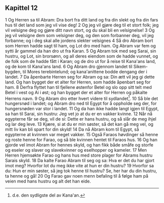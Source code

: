 ## Kapittel 12

1 Og Herren sa til Abram: Dra bort fra ditt land og fra din slekt og fra din fars hus til det land som jeg vil vise deg!
2 Og jeg vil gjøre deg til et stort folk; jeg vil velsigne deg og gjøre ditt navn stort, og du skal bli en velsignelse!
3 Og jeg vil velsigne dem som velsigner deg, og den som forbanner deg, vil jeg forbanne; og i deg skal alle jordens slekter velsignes
4 Så dro Abram bort som Herren hadde sagt til ham, og Lot dro med ham. Og Abram var fem og sytti år gammel da han dro ut fra Karan.
5 Og Abram tok med seg Sarai, sin hustru, og Lot, sin brorsønn, og all deres eiendom som de hadde vunnet, og de folk som de hadde fått i Karan; og de dro ut for å reise til Kana'ans land, og de kom til Kana'ans land.
6 Og Abram dro gjennom landet til Sikem-bygden, til Mores terebintelund; og kana'anittene bodde dengang der i landet.
7 Da åpenbarte Herren seg for Abram og sa: Din ætt vil jeg gi dette land. Og han bygget der et alter for Herren, som hadde åpenbart seg for ham.
8 Derfra flyttet han til fjellene østenfor Betel og slo opp sitt telt med Betel i vest og Ai i øst; og han bygget der et alter for Herren og påkalte Herrens navn.
9 Og Abram dro etter hvert videre til sydlandet[^1].
10 Så ble det hungersnød i landet; og Abram dro ned til Egypt for å oppholde seg der, for hungersnøden var stor i landet.
11 Og da han ikke hadde langt igjen til Egypt, sa han til Sarai, sin hustru: Jeg vet jo at du er en vakker kvinne.
12 Når nå egypterne får se deg, vil de si: Dette er hans hustru, og så slår de meg ihjel og lar deg leve.
13 Kjære, si at du er min søster, så det kan gå meg vel, og mitt liv kan bli spart for din skyld!
14 Da nå Abram kom til Egypt, så egypterne at kvinnen var meget vakker.
15 Også Faraos høvdinger så henne og roste henne for Farao, og så ble kvinnen hentet til Faraos hus.
16 Og han gjorde vel imot Abram for hennes skyld, og han fikk både småfe og storfe og eseler og slaver og slavekvinner og eselhopper og kameler.
17 Men Herren hjemsøkte Farao og hans hus med store plager for Abrams hustru Sarais skyld.
18 Da kalte Farao Abram til seg og sa: Hva er det du har gjort imot meg? Hvorfor lot du meg ikke vite at hun er din hustru?
19 Hvorfor sa du: Hun er min søster, så jeg tok henne til hustru? Se, her har du din hustru, ta henne og gå!
20 Og Farao gav noen menn befaling til å følge ham på veien med hans hustru og alt det han eide.

[^1]:  d.e. den sydligste del av Kana'an.
